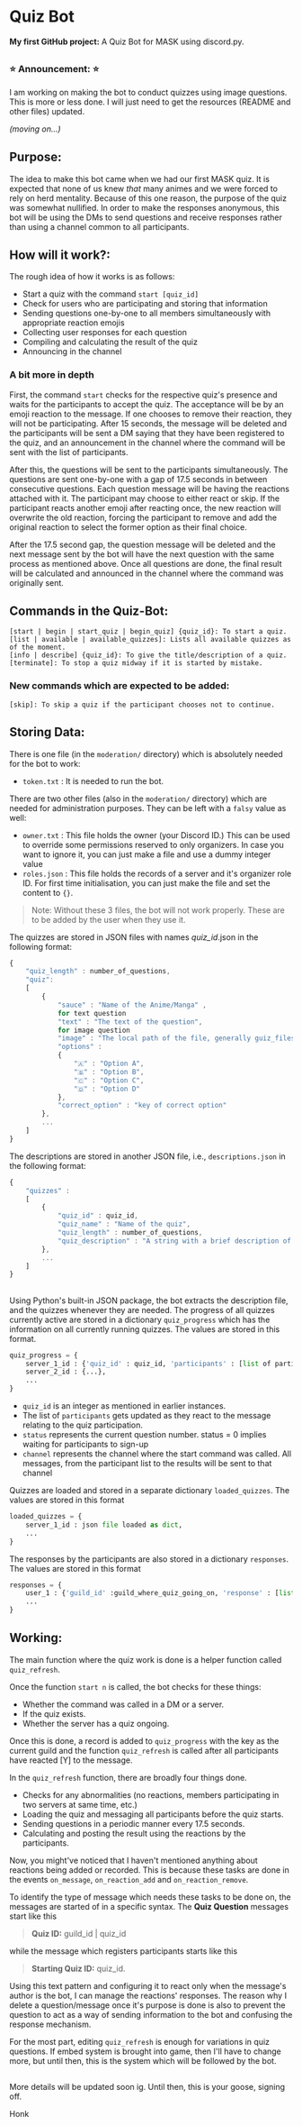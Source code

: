 # Quiz Bot 

__My first GitHub project:__ A Quiz Bot for MASK using discord.py.

##
### :star: Announcement: :star:
I am working on making the bot to conduct quizzes using image questions. This is more or less done. I will just need to get the resources (README and other files) updated.

*(moving on...)*
##


## Purpose:
The idea to make this bot came when we had our first MASK quiz. It is expected that none of us knew _that_ many animes and we were forced to rely on herd mentality. Because of this one reason, the purpose of the quiz was somewhat nullified. In order to make the responses anonymous, this bot will be using the DMs to send questions and receive responses rather than using a channel common to all participants.

## How will it work?:

The rough idea of how it works is as follows:
- Start a quiz with the command `start [quiz_id]`
- Check for users who are participating and storing that information
- Sending questions one-by-one to all members simultaneously with appropriate reaction emojis
- Collecting user responses for each question
- Compiling and calculating the result of the quiz
- Announcing in the channel

### A bit more in depth 

First, the command `start` checks for the respective quiz's presence and waits for the participants to accept the quiz. The acceptance will be by an emoji reaction to the message. If one chooses to remove their reaction, they will not be participating. After 15 seconds, the message will be deleted and the participants will be sent a DM saying that they have been registered to the quiz, and an announcement in the channel where the command will be sent with the list of participants. 

After this, the questions will be sent to the participants simultaneously. The questions are sent one-by-one with a gap of 17.5 seconds in between consecutive questions. Each question message will be having the reactions attached with it. The participant may choose to either react or skip. If the participant reacts another emoji after reacting once, the new reaction will overwrite the old reaction, forcing the participant to remove and add the original reaction to select the former option as their final choice.

After the 17.5 second gap, the question message will be deleted and the next message sent by the bot will have the next question with the same process as mentioned above. Once all questions are done, the final result will be calculated and announced in the channel where the command was originally sent. 


## Commands in the Quiz-Bot:

```
[start | begin | start_quiz | begin_quiz] {quiz_id}: To start a quiz.
[list | available | available_quizzes]: Lists all available quizzes as of the moment.
[info | describe] {quiz_id}: To give the title/description of a quiz.
[terminate]: To stop a quiz midway if it is started by mistake.
```

### New commands which are expected to be added:

```
[skip]: To skip a quiz if the participant chooses not to continue.
```

## Storing Data:

There is one file (in the `moderation/` directory) which is absolutely needed for the bot to work:
- `token.txt` : It is needed to run the bot.

There are two other files (also in the `moderation/` directory) which are needed for administration purposes. They can be left with a `falsy` value as well:
- `owner.txt` : This file holds the owner (your Discord ID.) This can be used to override some permissions reserved to only organizers. In case you want to ignore it, you can just make a file and use a dummy integer value
- `roles.json` : This file holds the records of a server and it's organizer role ID. For first time initialisation, you can just make the file and set the content to `{}`.

> Note: Without these 3 files, the bot will not work properly. These are to be added by the user when they use it.

The quizzes are stored in JSON files with names _quiz_id_.json in the following format: 

```js
{
	"quiz_length" : number_of_questions,
	"quiz":
	[
		{
			"sauce" : "Name of the Anime/Manga" ,
			for text question
			"text" : "The text of the question",
			for image question
			"image" : "The local path of the file, generally guiz_files/...",
			"options" :
			{
				"🇦" : "Option A",
				"🇧" : "Option B",                
				"🇨" : "Option C",
				"🇩" : "Option D"
			}, 
			"correct_option" : "key of correct option"
		},
		...
	]
}
```

The descriptions are stored in another JSON file, i.e., `descriptions.json` in the following format:

```js
{
	"quizzes" :
	[
		{
			"quiz_id" : quiz_id,
			"quiz_name" : "Name of the quiz",
			"quiz_length" : number_of_questions,
			"quiz_description" : "A string with a brief description of the quiz"
		},
		...
	]
}
```

##

Using Python's built-in JSON package, the bot extracts the description file, and the quizzes whenever they are needed. The progress of all quizzes currently active are stored in a dictionary `quiz_progress` which has the information on all currently running quizzes. The values are stored in this format.

```python
quiz_progress = {
	server_1_id : {'quiz_id' : quiz_id, 'participants' : [list of participants], 'status' : current_question_status, 'channel' : channel_object},
	server_2_id : {...},
	...
}
```

- `quiz_id` is an integer as mentioned in earlier instances.
- The list of `participants` gets updated as they react to the message relating to the quiz participation.
- `status` represents the current question number. status = 0 implies waiting for participants to sign-up
- `channel` represents the channel where the start command was called. All messages, from the participant list to the results will be sent to that channel

Quizzes are loaded and stored in a separate dictionary `loaded_quizzes`. The values are stored in this format

```python
loaded_quizzes = {
	server_1_id : json file loaded as dict,
	...
}
```

The responses by the participants are also stored in a dictionary `responses`. The values are stored in this format

```python
responses = {
	user_1 : {'guild_id' :guild_where_quiz_going_on, 'response' : [list of responses]},
	...
}
```

## Working:

The main function where the quiz work is done is a helper function called `quiz_refresh`.

Once the function `start n` is called, the bot checks for these things:
- Whether the command was called in a DM or a server.
- If the quiz exists.
- Whether the server has a quiz ongoing.

Once this is done, a record is added to `quiz_progress` with the key as the current guild and the function `quiz_refresh` is called after all participants have reacted \[Y\] to the message.

In the `quiz_refresh` function, there are broadly four things done.
- Checks for any abnormalities (no reactions, members participating in two servers at same time, etc.)
- Loading the quiz and messaging all participants before the quiz starts.
- Sending questions in a periodic manner every 17.5 seconds.
- Calculating and posting the result using the reactions by the participants.

Now, you might've noticed that I haven't mentioned anything about reactions being added or recorded. This is because these tasks are done in the events `on_message`, `on_reaction_add` and `on_reaction_remove`.

To identify the type of message which needs these tasks to be done on, the messages are started of in a specific syntax. The **Quiz Question** messages start like this

> **Quiz ID:** guild_id | quiz_id

while the message which registers participants starts like this

> **Starting Quiz ID:** quiz_id.

Using this text pattern and configuring it to react only when the message's author is the bot, I can manage the reactions' responses. The reason why I delete a question/message once it's purpose is done is also to prevent the question to act as a way of sending information to the bot and confusing the response mechanism.

For the most part, editing `quiz_refresh` is enough for variations in quiz questions. If embed system is brought into game, then I'll have to change more, but until then, this is the system which will be followed by the bot.

## 

More details will be updated soon ig. 
Until then, this is your goose, signing off. 

Honk
